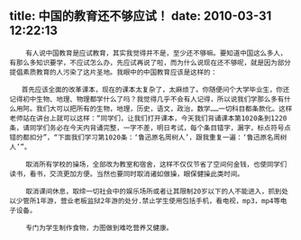 title: 中国的教育还不够应试！
date: 2010-03-31 12:22:13
---

        有人说中国教育是应试教育，其实我觉得并不是，至少还不够嘛。要知道中国这么多人，有那么多知识要学，不应试怎么办，先应试再说了啦，而为什么说现在还不够呢，就是因为部分提倡素质教育的人污染了这片圣地。我眼中的中国教育应该是这样的：

       首先应该全面的改革课本，现在的课本太复杂了，太麻烦了。你随便问个大学毕业生，你还记得初中生物、地理、物理都学什么了吗？我觉得几乎不会有人记得，所以说我们学那么多有什么用阿。我们大可以把所有的生物，地理，历史，语文，政治，数学……一切科目都条款化。这样老师站在讲台上就可以这样：“同学们，让我们打开课本，今天我们背诵课本第1020条到1220条，请同学们务必在今天内背诵完整，一字不差，明日考试，每个条目错字，漏字，标点符号点错的都扣分”，“下面我们学习第1020条：‘鲁迅原名周树人’，跟我重复一遍：‘鲁迅原名周树人’”。

        取消所有学校的操场，全部改为教室和宿舍，这样不仅仅节省了空间何金钱，也使同学们读书，看书，交流更加方便。当然也要同时取消诸如做操，眼保健操此类时间。

        取消课间休息，取缔一切社会中的娱乐场所或者让其限制20岁以下的人不能进入，抓到处以少管所1年游，营业老板监狱2年游的处分.禁止学生使用包括手机，看电视，mp3，mp4等电子设备。

        专门为学生制作食物，力图做到难吃营养又健康。
